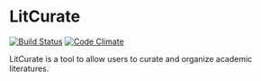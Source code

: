 # LitCurate

[![Build Status](https://travis-ci.org/masao/litcurate.svg?branch=master)](https://travis-ci.org/masao/litcurate) [![Code Climate](https://codeclimate.com/github/masao/litcurate/badges/gpa.svg)](https://codeclimate.com/github/masao/litcurate)

LitCurate is a tool to allow users to curate and organize academic literatures.


